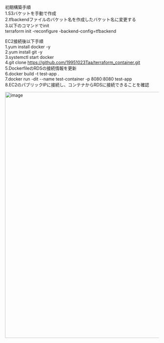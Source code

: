 初期構築手順    
1.S3バケットを手動で作成    
2.tfbackendファイルのバケット名を作成したバケット名に変更する    
3.以下のコマンドでinit    
terraform init -reconfigure -backend-config=tfbackend    

EC2接続後以下手順    
1.yum install docker -y    
2.yum install git -y    
3.systemctl start docker    
4.git clone https://github.com/19951023Taa/terraform_container.git  
5.DockerfileのRDSの接続情報を更新    
6.docker build -t test-app .    
7.docker run -dit --name test-container -p 8080:8080 test-app    
8.EC2のパブリックIPに接続し、コンテナからRDSに接続できることを確認

<img width="802" alt="image" src="https://github.com/19951023Taa/terraform_EC2_Docker/assets/84821891/8e7725f6-5db7-4125-bb3d-c46425083775">
